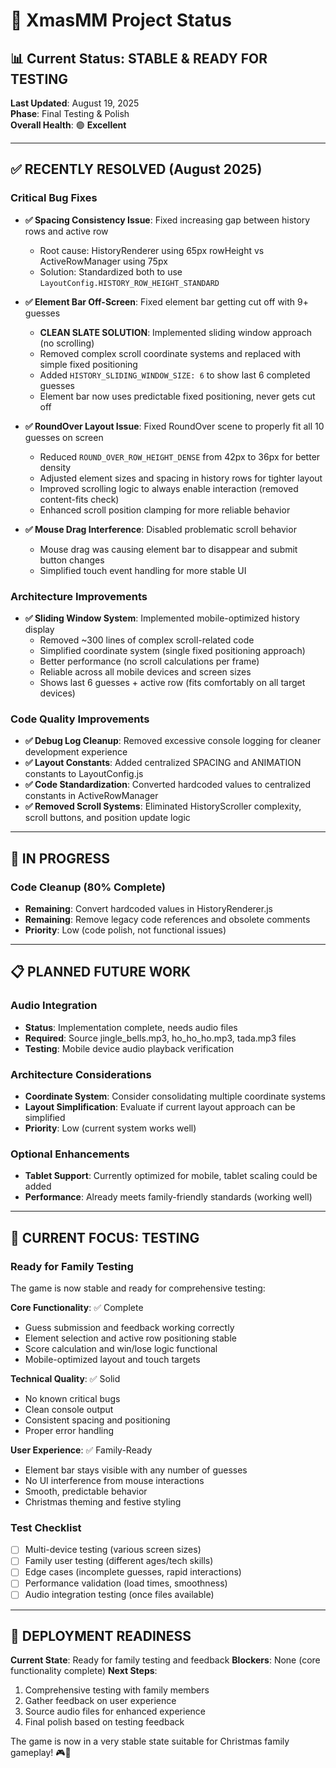 # 🎄 XmasMM Project Status

## 📊 Current Status: STABLE & READY FOR TESTING

**Last Updated**: August 19, 2025  
**Phase**: Final Testing & Polish  
**Overall Health**: 🟢 **Excellent**

---

## ✅ RECENTLY RESOLVED (August 2025)

### Critical Bug Fixes
- **✅ Spacing Consistency Issue**: Fixed increasing gap between history rows and active row
  - Root cause: HistoryRenderer using 65px rowHeight vs ActiveRowManager using 75px
  - Solution: Standardized both to use `LayoutConfig.HISTORY_ROW_HEIGHT_STANDARD`
  
- **✅ Element Bar Off-Screen**: Fixed element bar getting cut off with 9+ guesses
  - **CLEAN SLATE SOLUTION**: Implemented sliding window approach (no scrolling)
  - Removed complex scroll coordinate systems and replaced with simple fixed positioning
  - Added `HISTORY_SLIDING_WINDOW_SIZE: 6` to show last 6 completed guesses
  - Element bar now uses predictable fixed positioning, never gets cut off
  
- **✅ RoundOver Layout Issue**: Fixed RoundOver scene to properly fit all 10 guesses on screen
  - Reduced `ROUND_OVER_ROW_HEIGHT_DENSE` from 42px to 36px for better density
  - Adjusted element sizes and spacing in history rows for tighter layout
  - Improved scrolling logic to always enable interaction (removed content-fits check)
  - Enhanced scroll position clamping for more reliable behavior
  
- **✅ Mouse Drag Interference**: Disabled problematic scroll behavior
  - Mouse drag was causing element bar to disappear and submit button changes
  - Simplified touch event handling for more stable UI

### Architecture Improvements
- **✅ Sliding Window System**: Implemented mobile-optimized history display
  - Removed ~300 lines of complex scroll-related code
  - Simplified coordinate system (single fixed positioning approach)
  - Better performance (no scroll calculations per frame)
  - Reliable across all mobile devices and screen sizes
  - Shows last 6 guesses + active row (fits comfortably on all target devices)

### Code Quality Improvements
- **✅ Debug Log Cleanup**: Removed excessive console logging for cleaner development experience
- **✅ Layout Constants**: Added centralized SPACING and ANIMATION constants to LayoutConfig.js
- **✅ Code Standardization**: Converted hardcoded values to centralized constants in ActiveRowManager
- **✅ Removed Scroll Systems**: Eliminated HistoryScroller complexity, scroll buttons, and position update logic

---

## 🔄 IN PROGRESS

### Code Cleanup (80% Complete)
- **Remaining**: Convert hardcoded values in HistoryRenderer.js
- **Remaining**: Remove legacy code references and obsolete comments
- **Priority**: Low (code polish, not functional issues)

---

## 📋 PLANNED FUTURE WORK

### Audio Integration
- **Status**: Implementation complete, needs audio files
- **Required**: Source jingle_bells.mp3, ho_ho_ho.mp3, tada.mp3 files
- **Testing**: Mobile device audio playback verification

### Architecture Considerations
- **Coordinate System**: Consider consolidating multiple coordinate systems
- **Layout Simplification**: Evaluate if current layout approach can be simplified
- **Priority**: Low (current system works well)

### Optional Enhancements
- **Tablet Support**: Currently optimized for mobile, tablet scaling could be added
- **Performance**: Already meets family-friendly standards (working well)

---

## 🎯 CURRENT FOCUS: TESTING

### Ready for Family Testing
The game is now stable and ready for comprehensive testing:

**Core Functionality**: ✅ Complete
- Guess submission and feedback working correctly
- Element selection and active row positioning stable
- Score calculation and win/lose logic functional
- Mobile-optimized layout and touch targets

**Technical Quality**: ✅ Solid
- No known critical bugs
- Clean console output
- Consistent spacing and positioning
- Proper error handling

**User Experience**: ✅ Family-Ready
- Element bar stays visible with any number of guesses
- No UI interference from mouse interactions
- Smooth, predictable behavior
- Christmas theming and festive styling

### Test Checklist
- [ ] Multi-device testing (various screen sizes)
- [ ] Family user testing (different ages/tech skills)
- [ ] Edge cases (incomplete guesses, rapid interactions)
- [ ] Performance validation (load times, smoothness)
- [ ] Audio integration testing (once files available)

---

## 🚀 DEPLOYMENT READINESS

**Current State**: Ready for family testing and feedback
**Blockers**: None (core functionality complete)
**Next Steps**: 
1. Comprehensive testing with family members
2. Gather feedback on user experience
3. Source audio files for enhanced experience
4. Final polish based on testing feedback

The game is now in a very stable state suitable for Christmas family gameplay! 🎮🎄
